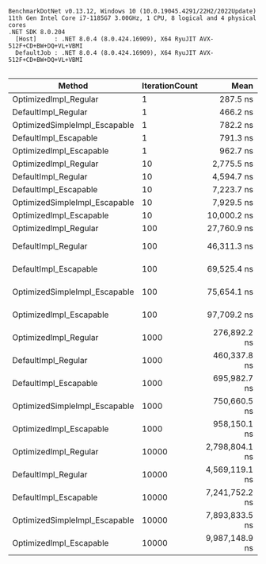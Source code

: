 ```

BenchmarkDotNet v0.13.12, Windows 10 (10.0.19045.4291/22H2/2022Update)
11th Gen Intel Core i7-1185G7 3.00GHz, 1 CPU, 8 logical and 4 physical cores
.NET SDK 8.0.204
  [Host]     : .NET 8.0.4 (8.0.424.16909), X64 RyuJIT AVX-512F+CD+BW+DQ+VL+VBMI
  DefaultJob : .NET 8.0.4 (8.0.424.16909), X64 RyuJIT AVX-512F+CD+BW+DQ+VL+VBMI


```
| Method                        | IterationCount | Mean           | Error         | StdDev        | Median         | Allocated |
|------------------------------ |--------------- |---------------:|--------------:|--------------:|---------------:|----------:|
| OptimizedImpl_Regular         | 1              |       287.5 ns |       4.39 ns |       3.67 ns |       288.8 ns |         - |
| DefaultImpl_Regular           | 1              |       466.2 ns |       8.95 ns |      12.84 ns |       467.2 ns |         - |
| OptimizedSimpleImpl_Escapable | 1              |       782.2 ns |      11.98 ns |      10.00 ns |       784.1 ns |         - |
| DefaultImpl_Escapable         | 1              |       791.3 ns |      33.62 ns |      97.55 ns |       741.0 ns |         - |
| OptimizedImpl_Escapable       | 1              |       962.7 ns |      19.10 ns |      31.39 ns |       959.9 ns |         - |
| OptimizedImpl_Regular         | 10             |     2,775.5 ns |      51.05 ns |      50.14 ns |     2,791.4 ns |         - |
| DefaultImpl_Regular           | 10             |     4,594.7 ns |      86.80 ns |      92.87 ns |     4,600.6 ns |         - |
| DefaultImpl_Escapable         | 10             |     7,223.7 ns |     131.48 ns |     109.80 ns |     7,215.8 ns |         - |
| OptimizedSimpleImpl_Escapable | 10             |     7,929.5 ns |     155.62 ns |     159.81 ns |     7,933.0 ns |         - |
| OptimizedImpl_Escapable       | 10             |    10,000.2 ns |     197.83 ns |     446.53 ns |     9,796.1 ns |         - |
| OptimizedImpl_Regular         | 100            |    27,760.9 ns |     534.14 ns |     675.52 ns |    27,797.1 ns |         - |
| DefaultImpl_Regular           | 100            |    46,311.3 ns |     867.08 ns |   1,400.17 ns |    46,025.7 ns |         - |
| DefaultImpl_Escapable         | 100            |    69,525.4 ns |   1,357.07 ns |   1,133.22 ns |    69,861.1 ns |         - |
| OptimizedSimpleImpl_Escapable | 100            |    75,654.1 ns |   1,344.39 ns |   1,438.49 ns |    76,078.6 ns |         - |
| OptimizedImpl_Escapable       | 100            |    97,709.2 ns |   1,340.82 ns |   1,119.64 ns |    97,940.7 ns |         - |
| OptimizedImpl_Regular         | 1000           |   276,892.2 ns |   1,673.29 ns |   1,483.33 ns |   276,419.1 ns |         - |
| DefaultImpl_Regular           | 1000           |   460,337.8 ns |   8,393.01 ns |   9,991.28 ns |   458,627.2 ns |         - |
| DefaultImpl_Escapable         | 1000           |   695,982.7 ns |  11,815.62 ns |   9,224.86 ns |   697,523.4 ns |         - |
| OptimizedSimpleImpl_Escapable | 1000           |   750,660.5 ns |  14,294.60 ns |  13,371.18 ns |   752,597.2 ns |         - |
| OptimizedImpl_Escapable       | 1000           |   958,150.1 ns |  10,922.82 ns |   9,121.05 ns |   954,130.9 ns |       1 B |
| OptimizedImpl_Regular         | 10000          | 2,798,804.1 ns |  55,431.06 ns |  61,611.48 ns | 2,790,460.9 ns |       2 B |
| DefaultImpl_Regular           | 10000          | 4,569,119.1 ns |  24,025.76 ns |  20,062.60 ns | 4,571,769.5 ns |       3 B |
| DefaultImpl_Escapable         | 10000          | 7,241,752.2 ns | 108,133.20 ns | 101,147.86 ns | 7,249,484.0 ns |       3 B |
| OptimizedSimpleImpl_Escapable | 10000          | 7,893,833.5 ns | 156,336.49 ns | 203,281.60 ns | 7,909,189.1 ns |       3 B |
| OptimizedImpl_Escapable       | 10000          | 9,987,148.9 ns | 187,738.60 ns | 175,610.80 ns | 9,899,782.8 ns |       6 B |
